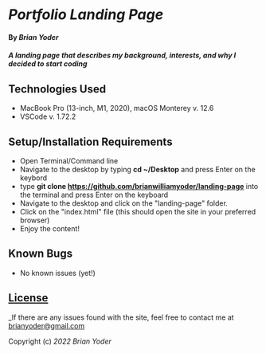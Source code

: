 # _Portfolio Landing Page_

#### By _**Brian Yoder**_

#### _A landing page that describes my background, interests, and why I decided to start coding_

## Technologies Used

* MacBook Pro (13-inch, M1, 2020), macOS Monterey v. 12.6
* VSCode v. 1.72.2


## Setup/Installation Requirements

* Open Terminal/Command line
* Navigate to the desktop by typing **cd ~/Desktop** and press Enter on the keybord
* type **git clone https://github.com/brianwilliamyoder/landing-page** into the terminal and press Enter on the keyboard
* Navigate to the desktop and click on the "landing-page" folder.
* Click on the "index.html" file (this should open the site in your preferred browser)
* Enjoy the content!


## Known Bugs

* No known issues (yet!)

## [License](https://mit-license.org/)

_If there are any issues found with the site, feel free to contact me at [brianyoder@gmail.com](brianyoder@gmail.com)

Copyright (c) _2022_ _Brian Yoder_